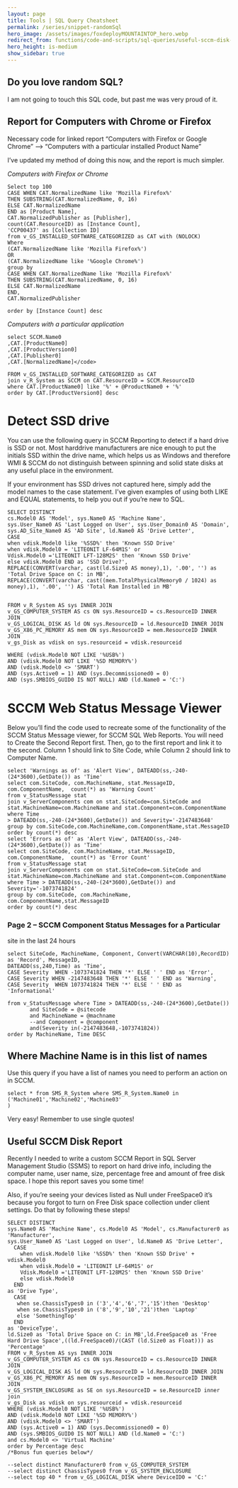 ```yaml
---
layout: page
title: Tools | SQL Query Cheatsheet
permalink: /series/snippet-randomSql
hero_image: /assets/images/foxdeployMOUNTAINTOP_hero.webp
redirect_from: functions/code-and-scripts/sql-queries/useful-sccm-disk-report/
hero_height: is-medium
show_sidebar: true
---
```


## Do you love random SQL?

I am not going to touch this SQL code, but past me was very proud of it.


## Report for Computers with Chrome or Firefox

Necessary code for linked report “Computers with Firefox or Google Chrome” –> “Computers with a particular installed Product Name”

I’ve updated my method of doing this now, and the report is much simpler.

*Computers with Firefox or Chrome*
```
Select top 100
CASE WHEN CAT.NormalizedName like 'Mozilla Firefox%'
THEN SUBSTRING(CAT.NormalizedName, 0, 16)
ELSE CAT.NormalizedName
END as [Product Name],
CAT.NormalizedPublisher as [Publisher],
count(CAT.ResourceID) as [Instance Count],
'CCP00437' as [Collection ID]
from v_GS_INSTALLED_SOFTWARE_CATEGORIZED as CAT with (NOLOCK)
Where
(CAT.NormalizedName like 'Mozilla Firefox%')
OR
(CAT.NormalizedName like '%Google Chrome%') 
group by
CASE WHEN CAT.NormalizedName like 'Mozilla Firefox%'
THEN SUBSTRING(CAT.NormalizedName, 0, 16)
ELSE CAT.NormalizedName
END,
CAT.NormalizedPublisher
 
order by [Instance Count] desc
```
*Computers with a particular application*
```
select SCCM.Name0
,CAT.[ProductName0]
,CAT.[ProductVersion0]
,CAT.[Publisher0]
,CAT.[NormalizedName]</code>
 
FROM v_GS_INSTALLED_SOFTWARE_CATEGORIZED as CAT
join v_R_System as SCCM on CAT.ResourceID = SCCM.ResourceID
where CAT.[ProductName0] like '%' + @ProductName0 + '%'
order by CAT.[ProductVersion0] desc
```

# Detect SSD drive
You can use the following query in SCCM Reporting to detect if a hard drive is SSD or not.  Most harddrive manufacturers are nice enough to put the initials SSD within the drive name, which helps us as Windows and therefore WMI & SCCM do not distinguish between spinning and solid state disks at any useful place in the environment.

If your environment has SSD drives not captured here, simply add the model names to the case statement.  I’ve given examples of using both LIKE and EQUAL statements, to help you out if you’re new to SQL.

```
SELECT DISTINCT
cs.Model0 AS 'Model', sys.Name0 AS 'Machine Name',
sys.User_Name0 AS 'Last Logged on User', sys.User_Domain0 AS 'Domain',
sys.AD_Site_Name0 AS 'AD Site', ld.Name0 AS 'Drive Letter',
CASE
when vdisk.Model0 like '%SSD%' then 'Known SSD Drive'
when vdisk.Model0 = 'LITEONIT LF-64M1S' or
Vdisk.Model0 ='LITEONIT LFT-128M2S' then 'Known SSD Drive'
else vdisk.Model0 END as 'SSD Drive?',
REPLACE(CONVERT(varchar, cast(ld.Size0 AS money),1), '.00', '') as 'Total Drive Space on C: in MB',
REPLACE(CONVERT(varchar, cast((mem.TotalPhysicalMemory0 / 1024) as money),1), '.00', '') AS 'Total Ram Installed in MB'


FROM v_R_System AS sys INNER JOIN
v_GS_COMPUTER_SYSTEM AS cs ON sys.ResourceID = cs.ResourceID INNER JOIN
v_GS_LOGICAL_DISK AS ld ON sys.ResourceID = ld.ResourceID INNER JOIN
v_GS_X86_PC_MEMORY AS mem ON sys.ResourceID = mem.ResourceID INNER JOIN
v_gs_Disk as vdisk on sys.resourceid = vdisk.resourceid

WHERE (vdisk.Model0 NOT LIKE '%USB%')
AND (vdisk.Model0 NOT LIKE '%SD MEMORY%')
AND (vdisk.Model0 <> 'SMART')
AND (sys.Active0 = 1) AND (sys.Decommissioned0 = 0)
AND (sys.SMBIOS_GUID0 IS NOT NULL) AND (ld.Name0 = 'C:')
```

# SCCM Web Status Message Viewer
Below you’ll find the code used to recreate some of the functionality of the SCCM Status Message viewer, for SCCM SQL Web Reports. You will need to Create the Second Report first. Then, go to the first report and link it to the second. Column 1 should link to Site Code, while Column 2 should link to Computer Name.


```
select 'Warnings as of' as 'Alert View', DATEADD(ss,-240-(24*3600),GetDate()) as 'Time'
select com.SiteCode, com.MachineName, stat.MessageID, com.ComponentName,  count(*) as 'Warning Count'
from v_StatusMessage stat
join v_ServerComponents com on stat.SiteCode=com.SiteCode and stat.MachineName=com.MachineName and stat.Component=com.ComponentName
where Time
> DATEADD(ss,-240-(24*3600),GetDate()) and Severity='-2147483648'
group by com.SiteCode,com.MachineName,com.ComponentName,stat.MessageID
order by count(*) desc
select 'Errors as of' as 'Alert View', DATEADD(ss,-240-(24*3600),GetDate()) as 'Time'
select com.SiteCode, com.MachineName, stat.MessageID, com.ComponentName,  count(*) as 'Error Count'
from v_StatusMessage stat
join v_ServerComponents com on stat.SiteCode=com.SiteCode and stat.MachineName=com.MachineName and stat.Component=com.ComponentName
where Time > DATEADD(ss,-240-(24*3600),GetDate()) and Severity='-1073741824'
group by com.SiteCode, com.MachineName, com.ComponentName,stat.MessageID
order by count(*) desc
```
### Page 2 – SCCM Component Status Messages for a Particular
site in the last 24 hours


```
select SiteCode, MachineName, Component, Convert(VARCHAR(10),RecordID) as 'Record', MessageID,
DATEADD(ss,240,Time) as 'Time', 
CASE Severity  WHEN -1073741824 THEN '*' ELSE ' ' END as 'Error',
CASE Severity WHEN -2147483648 THEN '*' ELSE ' ' END as 'Warning',
CASE Severity  WHEN 1073741824 THEN '*' ELSE ' ' END as 'Informational'
  
from v_StatusMessage where Time > DATEADD(ss,-240-(24*3600),GetDate())
       and SiteCode = @sitecode
       and MachineName = @machname
       --and Component = @component
       and(Severity in(-2147483648,-1073741824))
order by MachineName, Time DESC
```

## Where Machine Name is in this list of names
Use this query if you have a list of names you need to perform an action on in SCCM.

```
select * from SMS_R_System where SMS_R_System.Name0 in
('Machine01','Machine02','Machine03'
)
```
Very easy!  Remember to use single quotes!

## Useful SCCM Disk Report
Recently I needed to write a custom SCCM Report in SQL Server Management Studio (SSMS) to report on hard drive info, including the computer name, user name, size, percentage free and amount of free disk space.  I hope this report saves you some time!

Also, if you’re seeing your devices listed as Null under FreeSpace0 it’s because you forgot to turn on Free Disk space collection under client settings.  Do that by following these steps!


```
SELECT DISTINCT
sys.Name0 AS 'Machine Name', cs.Model0 AS 'Model', cs.Manufacturer0 as 'Manufacturer',
sys.User_Name0 AS 'Last Logged on User', ld.Name0 AS 'Drive Letter',
  CASE
    when vdisk.Model0 like '%SSD%' then 'Known SSD Drive' + vdisk.Model0
    when vdisk.Model0 = 'LITEONIT LF-64M1S' or
    Vdisk.Model0 ='LITEONIT LFT-128M2S' then 'Known SSD Drive'
    else vdisk.Model0
  END
as 'Drive Type',
  CASE
   when se.ChassisTypes0 in ('3','4','6','7','15')then 'Desktop'
   when se.ChassisTypes0 in ('8','9','10','21')then 'Laptop'
   else 'SomethingTop'
  END
as 'DeviceType',
ld.Size0 as 'Total Drive Space on C: in MB',ld.FreeSpace0 as 'Free Hard Drive Space',((ld.FreeSpace0)/(CAST (ld.Size0 as Float))) as 'Percentage'
FROM v_R_System AS sys INNER JOIN
v_GS_COMPUTER_SYSTEM AS cs ON sys.ResourceID = cs.ResourceID INNER JOIN
v_GS_LOGICAL_DISK AS ld ON sys.ResourceID = ld.ResourceID INNER JOIN
v_GS_X86_PC_MEMORY AS mem ON sys.ResourceID = mem.ResourceID INNER JOIN
v_GS_SYSTEM_ENCLOSURE as SE on sys.ResourceID = se.ResourceID inner join
v_gs_Disk as vdisk on sys.resourceid = vdisk.resourceid
WHERE (vdisk.Model0 NOT LIKE '%USB%')
AND (vdisk.Model0 NOT LIKE '%SD MEMORY%')
AND (vdisk.Model0 <> 'SMART')
AND (sys.Active0 = 1) AND (sys.Decommissioned0 = 0)
AND (sys.SMBIOS_GUID0 IS NOT NULL) AND (ld.Name0 = 'C:')
and cs.Model0 <> 'Virtual Machine'
order by Percentage desc
/*Bonus fun queries below*/
 
--select distinct Manufacturer0 from v_GS_COMPUTER_SYSTEM
--select distinct ChassisTypes0 from v_GS_SYSTEM_ENCLOSURE
--select top 40 * from v_GS_LOGICAL_DISK where DeviceID0 = 'C:'
```